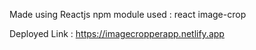 Made using Reactjs
npm module used : react image-crop

Deployed Link : https://imagecropperapp.netlify.app
